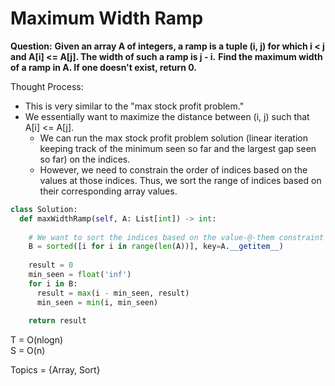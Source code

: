 # Maximum Width Ramp

<b>Question:</b>
<b>Given an array A of integers, a ramp is a tuple (i, j) for which i < j and A[i] <= A[j].  The width of such a ramp is j - i.</b>
<b>Find the maximum width of a ramp in A.  If one doesn't exist, return 0. </b>


Thought Process:
* This is very similar to the "max stock profit problem."
* We essentially want to maximize the distance between (i, j) such that A[i] <= A[j].
  * We can run the max stock profit problem solution (linear iteration keeping track of the minimum seen so far and the largest gap seen so far) on the indices.
  * However, we need to constrain the order of indices based on the values at those indices. Thus, we sort the range of indices based on their corresponding array values.
  

```python
class Solution:
  def maxWidthRamp(self, A: List[int]) -> int:
    
    # We want to sort the indices based on the value-@-them constraint
    B = sorted([i for i in range(len(A))], key=A.__getitem__)
    
    result = 0
    min_seen = float('inf')
    for i in B:
      result = max(i - min_seen, result)
      min_seen = min(i, min_seen)
      
    return result
```

T = O(nlogn)  
S = O(n)  

Topics = {Array, Sort}
